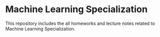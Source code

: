 # Machine Learning Specialization
This repository includes the all homeworks and lecture notes related to Machine Learning Specialization.
